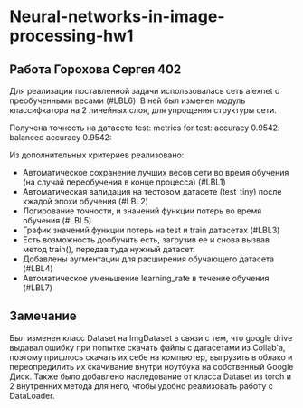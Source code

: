# Neural-networks-in-image-processing-hw1

## Работа Горохова Сергея 402

Для реализации поставленной задачи использовалась сеть alexnet с преобученными весами (#LBL6). В ней был изменен модуль классифкатора на 2 линейных слоя, для упрощения структуры сети.

Получена точность на датасете test:
metrics for test:
	 accuracy 0.9542:
	 balanced accuracy 0.9542:

Из дополнительных критериев реализовано:
 * Автоматическое сохранение лучших весов сети во время обучения (на случай переобучения в конце процесса) (#LBL1)
 * Автоматическая валидация на тестовом датасете (test_tiny) после кжадой эпохи обучения (#LBL2)
 * Логирование точности, и значений функции потерь во время обучения (#LBL5)
 * График значений функции потерь на test и train датасетах (#LBL3)
 * Есть возможность дообучить есть, загрузив ее и снова вызвав метод train(), передав туда нужный датасет.
 * Добавлены аугментации для расширения обучающего датасета (#LBL4)
 * Автоматическое уменьшение learning_rate в течение обучения (#LBL7)

## Замечание
Был изменен класс Dataset на ImgDataset в связи с тем, что google drive выдавал ошибку при попытке скачать файлы с датасетами из Collab'а, поэтому пришлось скачать их себе на компьютер, выгрузить в облако и переопредилить их скачивание внутри ноутбука на собственный Google Диск.
Также было добавлено наследование от класса Dataset из torch и 2 внутренних метода для него, чтобы удобно реализовать работу с DataLoader.
